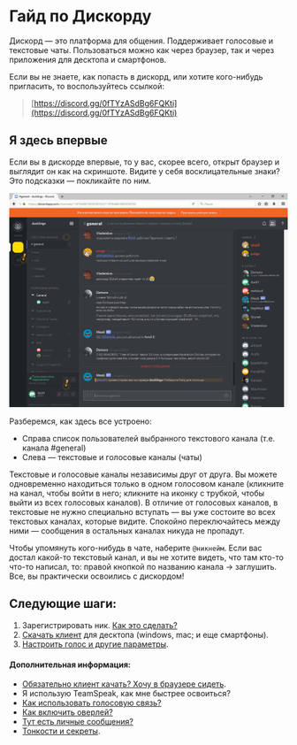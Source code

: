 # Гайд по Дискорду

Дискорд — это платформа для общения. Поддерживает голосовые и текстовые чаты. Пользоваться можно как через браузер, так и через приложения для десктопа и смартфонов.

Если вы не знаете, как попасть в дискорд, или хотите кого-нибудь пригласить, то воспользуйтесь ссылкой:

> [https://discord.gg/0fTYzASdBg6FQKti](https://discord.gg/0fTYzASdBg6FQKti)

## Я здесь впервые

Если вы в дискорде впервые, то у вас, скорее всего, открыт браузер и выглядит он как на скриншоте. Видите у себя восклицательные знаки? Это подсказки — покликайте по ним. 

![](/img/window.png)

Разберемся, как здесь все устроено:

* Справа список пользователей выбранного текстового канала (т.е. канала #general)
* Слева — текстовые и голосовые каналы (чаты)

Текстовые и голосовые каналы независимы друг от друга. Вы можете одновременно находиться только в одном голосовом канале (кликните на канал, чтобы войти в него; кликните на иконку с трубкой, чтобы выйти из всех голосовых каналов). В отличие от голосовых каналов, в текстовые не нужно специально вступать — вы уже состоите во всех текстовых каналах, которые видите. Спокойно переключайтесь между ними — сообщения в остальных каналах никуда не пропадут.

Чтобы упомянуть кого-нибудь в чате, наберите `@никнейм`. Если вас достал какой-то текстовый канал, и вы не хотите видеть, что там кто-то что-то написал, то: правой кнопкой по названию канала → заглушить. Все, вы практически освоились с дискордом!

## Следующие шаги:

1. Зарегистрировать ник. [Как это сделать?](/main/registratsiya_nika.md)
2. <a href="https://discordapp.com/download" target="_blank">Скачать клиент</a> для десктопа (windows, mac; и еще смартфоны).
3. [Настроить голос и другие параметры](/main/settings.md). 

#### Дополнительная информация:

* [Обязательно клиент качать? Хочу в браузере сидеть](/dop/browser.md).
* Я использую TeamSpeak, как мне быстрее освоиться?
* [Как использовать голосовую связь?](/dop/voice.md)
* [Как включить оверлей?](/dop/overlay.md)
* [Тут есть личные сообщения?](/dop/dm.md)
* [Тонкости и секреты](/dop/tips.md).
